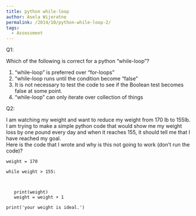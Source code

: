 ```yaml
---
title: python while-loop
author: Asela Wijeratne
permalink: /2014/10/python-while-loop-2/
tags:
  - Assessment
---
```

Q1:

Which of the following is correct for a python “while-loop”?  
1. “while-loop” is preferred over “for-loops”  
2. “while-loop runs until the condition become “false”  
3. It is not necessary to test the code to see if the Boolean test becomes false at some point.  
4. “while-loop” can only iterate over collection of things

Q2:

I am watching my weight and want to reduce my weight from 170 lb to 155lb. I am trying to make a simple python code that would show me my weight loss by one pound every day and when it reaches 155, it should tell me that I have reached my goal.  
Here is the code that I wrote and why is this not going to work (don’t run the code)?

`weight = 170`

`while weight > 155:`

`   `

`   print(weight)`  
`   weight = weight + 1`

`print('your weight is ideal.')`
